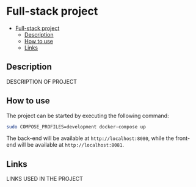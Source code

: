 # Full-stack project

<!-- TOC depthfrom:2 -->

- [Full-stack project](#full-stack-project)
  - [Description](#description)
  - [How to use](#how-to-use)
  - [Links](#links)

<!-- /TOC -->

## Description

DESCRIPTION OF PROJECT

## How to use

The project can be started by executing the following command:
```sh
sudo COMPOSE_PROFILES=development docker-compose up
```
The back-end will be available at `http://localhost:8080`, while the front-end will be available at `http://localhost:8081`.

## Links

LINKS USED IN THE PROJECT